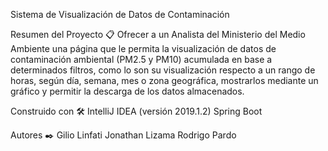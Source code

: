 Sistema de Visualización de Datos de Contaminación

Resumen del Proyecto 📋
Ofrecer a un Analista del Ministerio del Medio Ambiente una página que le permita la visualización de datos de contaminación ambiental (PM2.5 y PM10)
acumulada en base a determinados filtros, como lo son su visualización respecto a un rango de horas, según día, semana, mes o zona geográfica,
mostrarlos mediante un gráfico y permitir la descarga de los datos almacenados.

Construido con 🛠️
IntelliJ IDEA (versión 2019.1.2)
Spring Boot 

Autores ✒️
Gilio Linfati 
Jonathan Lizama
Rodrigo Pardo
